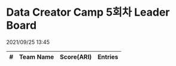 # Data Creator Camp 5회차 Leader Board
2021/09/25 13:45

|#|Team Name|Score(ARI)|Entries|  
|:---:|:---:|:---:|:---:|  
